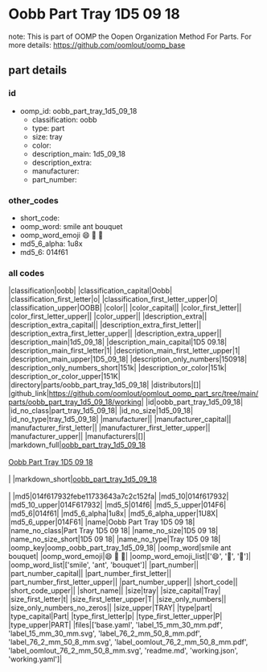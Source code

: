 # Oobb Part Tray 1D5 09 18  

note: This is part of OOMP the Oopen Organization Method For Parts. For more details: https://github.com/oomlout/oomp_base

##  part details





### id
* oomp_id: oobb_part_tray_1d5_09_18
  * classification: oobb
  * type: part
  * size: tray
  * color: 
  * description_main: 1d5_09_18
  * description_extra: 
  * manufacturer: 
  * part_number: 

### other_codes
* short_code: 
* oomp_word: smile ant bouquet
* oomp_word_emoji :smile: :ant: :bouquet:
* md5_6_alpha: 1u8x
* md5_6: 014f61

### all codes 
|classification|oobb|
|classification_capital|Oobb|
|classification_first_letter|o|
|classification_first_letter_upper|O|
|classification_upper|OOBB|
|color||
|color_capital||
|color_first_letter||
|color_first_letter_upper||
|color_upper||
|description_extra||
|description_extra_capital||
|description_extra_first_letter||
|description_extra_first_letter_upper||
|description_extra_upper||
|description_main|1d5_09_18|
|description_main_capital|1D5 09.18|
|description_main_first_letter|1|
|description_main_first_letter_upper|1|
|description_main_upper|1D5_09_18|
|description_only_numbers|150918|
|description_only_numbers_short|151k|
|description_or_color|151k|
|description_or_color_upper|151K|
|directory|parts/oobb_part_tray_1d5_09_18|
|distributors|[]|
|github_link|https://github.com/oomlout/oomlout_oomp_part_src/tree/main/parts/oobb_part_tray_1d5_09_18/working|
|id|oobb_part_tray_1d5_09_18|
|id_no_class|part_tray_1d5_09_18|
|id_no_size|1d5_09_18|
|id_no_type|tray_1d5_09_18|
|manufacturer||
|manufacturer_capital||
|manufacturer_first_letter||
|manufacturer_first_letter_upper||
|manufacturer_upper||
|manufacturers|[]|
|markdown_full|[oobb_part_tray_1d5_09_18](https://github.com/oomlout/oomlout_oomp_part_src/tree/main/parts/oobb_part_tray_1d5_09_18/working)<br>[](https://github.com/oomlout/oomlout_oomp_part_src/tree/main/parts/oobb_part_tray_1d5_09_18/working)<br>[Oobb Part Tray 1D5 09 18](https://github.com/oomlout/oomlout_oomp_part_src/tree/main/parts/oobb_part_tray_1d5_09_18/working)<br><br>|
|markdown_short|[oobb_part_tray_1d5_09_18](https://github.com/oomlout/oomlout_oomp_part_src/tree/main/parts/oobb_part_tray_1d5_09_18/working)<br><br>|
|md5|014f617932febe11733643a7c2c152fa|
|md5_10|014f617932|
|md5_10_upper|014F617932|
|md5_5|014f6|
|md5_5_upper|014F6|
|md5_6|014f61|
|md5_6_alpha|1u8x|
|md5_6_alpha_upper|1U8X|
|md5_6_upper|014F61|
|name|Oobb Part Tray 1D5 09 18|
|name_no_class|Part Tray 1D5 09 18|
|name_no_size|1D5 09 18|
|name_no_size_short|1D5 09 18|
|name_no_type|Tray 1D5 09 18|
|oomp_key|oomp_oobb_part_tray_1d5_09_18|
|oomp_word|smile ant bouquet|
|oomp_word_emoji|:smile: :ant: :bouquet:|
|oomp_word_emoji_list|[':smile:', ':ant:', ':bouquet:']|
|oomp_word_list|['smile', 'ant', 'bouquet']|
|part_number||
|part_number_capital||
|part_number_first_letter||
|part_number_first_letter_upper||
|part_number_upper||
|short_code||
|short_code_upper||
|short_name||
|size|tray|
|size_capital|Tray|
|size_first_letter|t|
|size_first_letter_upper|T|
|size_only_numbers||
|size_only_numbers_no_zeros||
|size_upper|TRAY|
|type|part|
|type_capital|Part|
|type_first_letter|p|
|type_first_letter_upper|P|
|type_upper|PART|
|files|['base.yaml', 'label_15_mm_30_mm.pdf', 'label_15_mm_30_mm.svg', 'label_76_2_mm_50_8_mm.pdf', 'label_76_2_mm_50_8_mm.svg', 'label_oomlout_76_2_mm_50_8_mm.pdf', 'label_oomlout_76_2_mm_50_8_mm.svg', 'readme.md', 'working.json', 'working.yaml']|

